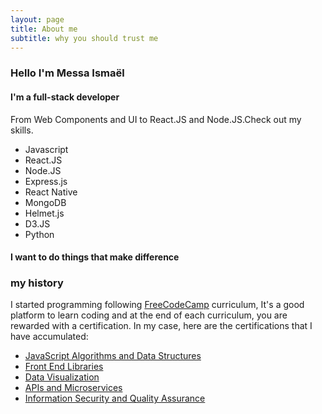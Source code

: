 ```yaml
---
layout: page
title: About me
subtitle: why you should trust me
---
```


### Hello I'm Messa Ismaël

#### I'm a full-stack developer

From Web Components and UI to React.JS and Node.JS.Check out my skills.

- Javascript
- React.JS
- Node.JS
- Express.js
- React Native
- MongoDB
- Helmet.js
- D3.JS
- Python

#### I want to do things that make difference

### my history

I started programming following [FreeCodeCamp](https://www.freecodecamp.org/) curriculum, It's a good platform to learn coding and at the end of each curriculum, you are rewarded with a certification. In my case, here are the certifications that I have accumulated:

- [JavaScript Algorithms and Data Structures](https://www.freecodecamp.org/certification/ismael/javascript-algorithms-and-data-structures)
- [Front End Libraries](https://www.freecodecamp.org/certification/ismael/front-end-libraries)
- [Data Visualization](https://www.freecodecamp.org/certification/ismael/data-visualization)
- [APIs and Microservices](https://www.freecodecamp.org/certification/ismael/apis-and-microservices)
- [Information Security and Quality Assurance](https://www.freecodecamp.org/certification/ismael/information-security-and-quality-assurance)
